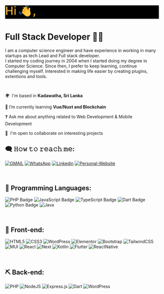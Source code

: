 [<img src="https://raw.githubusercontent.com/udanaudayanga/udanaudayanga/main/udanaudayanga.gif" alt="👋 Hi there! I'm Udana Udayanga | https://udana.lk" title="👋 Hi there! I'm Udana Udayanga | https://udana.lk"/>](https://udana.lk/)

# Full Stack Developer 👨‍💻

I am a computer science engineer and have experience in working in many startups as tech Lead and Full stack developer.  
I started my coding journey in 2004 when I started doing my degree in Computer Science. Since then, I prefer to keep learning, continue challenging myself.
Interested in making life easier by creating plugins, extentions and tools.

<br>

🌍  I'm based in **Kadawatha, Sri Lanka**
  <br>
  
🌱   I’m currently learning **Vue/Nuxt and Blockchain**
  <br>
  
❓   Ask me about anything related to Web Development & Mobile Development
  <br>
  
🤝  I'm open to collaborate on interesting projects

## 🗨️ 𝙷𝚘𝚠 𝚝𝚘 𝚛𝚎𝚊𝚌𝚑 𝚖𝚎:
[![GMAIL](https://img.shields.io/badge/Gmail-D14836?style=for-the-badge&logo=gmail&logoColor=white)](mailto:udanaudayanga@gmail.com)
[![WhatsApp](https://img.shields.io/badge/WhatsApp-25D366?style=for-the-badge&logo=whatsapp&logoColor=white)](https://wa.me/94777367567?text=Hello%20Udana)
[![Linkedin](https://img.shields.io/badge/LinkedIn-0077B5?style=for-the-badge&logo=linkedin&logoColor=white)](https://www.linkedin.com/in/udana-udayanga)
[![Personal-Website](https://img.shields.io/badge/website-0f6675?style=for-the-badge&logo=About.me&logoColor=orange)](https://udana.lk)

<br>

## 🚀 Programming Languages:
![PHP Badge](https://img.shields.io/badge/PHP-777BB4?logo=php&logoColor=fff&style=for-the-badge)
![JavaScript Badge](https://img.shields.io/badge/JavaScript-F7DF1E?logo=javascript&logoColor=000&style=for-the-badge)
![TypeScript Badge](https://img.shields.io/badge/TypeScript-3178C6?logo=typescript&logoColor=fff&style=for-the-badge)
![Dart Badge](https://img.shields.io/badge/Dart-0175C2?logo=dart&logoColor=fff&style=for-the-badge)
![Python Badge](https://img.shields.io/badge/Python-3776AB?logo=python&logoColor=fff&style=for-the-badge)
![Java](https://img.shields.io/badge/Java-ED8B00?style=for-the-badge&logo=openjdk&logoColor=white) 

<br>

## 🎨 Front-end:
![HTML5](https://img.shields.io/badge/html5-%23E34F26.svg?style=for-the-badge&logo=html5&logoColor=white) 
![CSS3](https://img.shields.io/badge/css3-%231572B6.svg?style=for-the-badge&logo=css3&logoColor=white) 
![WordPress](https://img.shields.io/badge/WordPress-5C2D91?style=for-the-badge&logo=wordpress&logoColor=whit)
![Elementor](https://img.shields.io/badge/Elementor-5C2D91?style=for-the-badge&logo=elementor&logoColor=whit)
![Bootstrap](https://img.shields.io/badge/bootstrap-%23563D7C.svg?style=for-the-badge&logo=bootstrap&logoColor=white) 
![TailwindCSS](https://img.shields.io/badge/tailwindcss-%2338B2AC.svg?style=for-the-badge&logo=tailwind-css&logoColor=white) 
![MUI](https://img.shields.io/badge/Material--UI-0081CB?style=for-the-badge&logo=material-ui&logoColor=white) 
![React](https://img.shields.io/badge/react-%2320232a.svg?style=for-the-badge&logo=react&logoColor=%2361DAFB) 
![Next](https://img.shields.io/badge/Angular-DD0031?style=for-the-badge&logo=angular&logoColor=white) 
![Kotlin](https://img.shields.io/badge/Kotlin-0095D5?&style=for-the-badge&logo=kotlin&logoColor=white)
![Flutter](https://img.shields.io/badge/Flutter-3670A0?style=for-the-badge&logo=flutter&logoColor=ffdd54)
![ReactNative](https://img.shields.io/badge/ReactNative-5C2D91?style=for-the-badge&logo=reactnative&logoColor=whit)

<br>

## ⛏ Back-end:
![PHP](https://img.shields.io/badge/php-%23777BB4.svg?style=for-the-badge&logo=php&logoColor=white) 
![NodeJS](https://img.shields.io/badge/node.js-6DA55F?style=for-the-badge&logo=node.js&logoColor=white) 
![Express.js](https://img.shields.io/badge/express.js-%23404d59.svg?style=for-the-badge&logo=express&logoColor=%2361DAFB) 
![Dart](https://img.shields.io/badge/Dart-0175C2?style=for-the-badge&logo=dart&logoColor=white) 
![WordPress](https://img.shields.io/badge/WordPress-5C2D91?style=for-the-badge&logo=wordpress&logoColor=whit)

